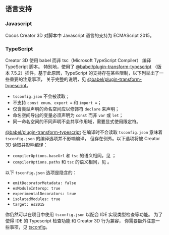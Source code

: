 
## 语言支持

### Javascript

Cocos Creator 3D 对脚本中 Javascript 语言的支持为 ECMAScript 2015。

### TypeScript

Creator 3D 使用 babel 而非 tsc（Microsoft TypeScript Compiler） 编译 TypeScript 脚本。
特别地，使用了 [@babel/plugin-transform-typescript](https://babeljs.io/docs/en/babel-plugin-transform-typescript) （版本 7.5.2）插件。基于此原因，TypeScript 的支持存在某些限制，以下列举出了一些重要的注意事项，
关于完整的说明，见 [@babel/plugin-transform-typescript](https://babeljs.io/docs/en/babel-plugin-transform-typescript)。

- `tsconfig.json` 不会被读取；
- 不支持 `const enum`、`export =` 和 `import =`；
- 仅含类型声明的命名空间应以修饰符 `declare` 来声明；
- 命名空间导出的变量必须声明为 `const` 而非 `var` 或 `let`；
- 同一命名空间的不同声明不会共享作用域，需要显式使用限定符。


[@babel/plugin-transform-typescript](https://babeljs.io/docs/en/babel-plugin-transform-typescript) 在编译时不会读取 `tsconfig.json`
意味着 `tsconfig.json` 的编译选项并不影响编译，
但存在例外。以下选项将被 Creator 3D 读取并影响编译：
- `compilerOptions.baseUrl` 和 `tsc` 的语义相同，见 []()；
- `compilerOptions.paths` 和 `tsc` 的语义相同，见 []()。

以下 `tsconfig.json` 选项是隐含的：

- `emitDecoratorMetadata: false`
- `esModuleInterop: true`
- `experimentalDecorators: true`
- `isolatedModules: true`
- `target: es2015`

你仍然可以在项目中使用 `tsconfig.json` 以配合 IDE 实现类型检查等功能。
为了使得 IDE 的 Typescript 检查功能 和 Creator 3D 行为兼容，
你需要额外注意一些事项，见 [tsconfig](./tsconfig.md)。
